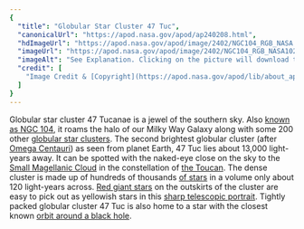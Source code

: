 ```yaml
---
{
  "title": "Globular Star Cluster 47 Tuc",
  "canonicalUrl": "https://apod.nasa.gov/apod/ap240208.html",
  "hdImageUrl": "https://apod.nasa.gov/apod/image/2402/NGC104_RGB_NASA.jpg",
  "imageUrl": "https://apod.nasa.gov/apod/image/2402/NGC104_RGB_NASA1024.png",
  "imageAlt": "See Explanation. Clicking on the picture will download the highest resolution version available.",
  "credit": [
    "Image Credit & [Copyright](https://apod.nasa.gov/apod/lib/about_apod.html#srapply): [Marco Lorenzi](https://www.glitteringlights.com/About/About-Me), Angus Lau, Tommy Tse"
  ]
}
---
```


Globular star cluster 47 Tucanae is a jewel of the southern sky. Also [known as NGC 104](http://www.messier.seds.org/xtra/ngc/n0104.html), it roams the halo of our Milky Way Galaxy along with some 200 other [globular star clusters](http://en.wikipedia.org/wiki/Globular_cluster). The second brightest globular cluster (after [Omega Centauri](https://apod.nasa.gov/apod/ap230316.html)) as seen from planet Earth, 47 Tuc lies about 13,000 light-years away. It can be spotted with the naked-eye close on the sky to the [Small Magellanic Cloud](https://apod.nasa.gov/apod/ap100903.html) in the constellation of [the Toucan](http://www.hawastsoc.org/deepsky/tuc/). The dense cluster is made up of hundreds of thousands [of stars](https://apod.nasa.gov/apod/ap080906.html) in a volume only about 120 light-years across. [Red giant stars](https://apod.nasa.gov/apod/ap081218.html) on the outskirts of the cluster are easy to pick out as yellowish stars in this [sharp telescopic portrait](https://www.glitteringlights.com/Images/Deep-Sky/Open-and-Globular-clusters/i-SPsngr7/A). Tightly packed globular cluster 47 Tuc is also home to a star with the closest known [orbit around a black hole](https://www.nasa.gov/mission_pages/chandra/news/star-discovered-in-closest-known-orbit-around-likely-black-hole.html).
